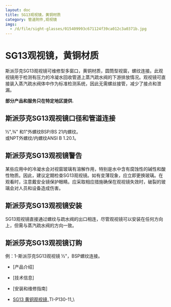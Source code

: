 ```yaml
---
layout: doc
title: SG13观视镜，黄铜材质
category: 管道附件,观视镜
imgs:
  - /d/file/sight-glasses/015409993c671124f39ca012c3a0371b.jpg
---
```


# SG13观视镜，黄铜材质

斯派莎克SG13观视镜可维修型多窗口，黄铜材质，圆筒型视窗，螺纹连接。此观视镜用于检测有压力的冷凝水回收管道上蒸汽疏水阀的下游排放情况。观视镜可直接装入蒸汽疏水阀体中作为标准检测系统，因此无需螺丝接管，减少了接点和泄漏。

**部分产品和服务只在特定地区提供.**

## 斯派莎克SG13观视镜口径和管道连接

½",¾" 和1"外螺纹BSP/BS 21内螺纹。  
或NPT外螺纹/内螺纹ANSI B 1.20.1。

## 斯派莎克SG13观视镜警告

某些应用中的冷凝水会对视窗玻璃有溶解作用，特别是水中含有腐蚀性的碱性和酸性物质。因此，建议定期检查SG13观视镜。如有变薄现象，应立即更换玻璃。在观看时，注意戴安全镜保护眼睛。应采取相应措施确保在观视镜失效时，破裂的玻璃会对人员和设备造成伤害。

## 斯派莎克SG13观视镜安装

SG13观视镜直接通过螺纹与疏水阀的出口相连，尽管观视镜可以安装在任何方向上，但需与蒸汽疏水阀的方向一致。

## 斯派莎克SG13观视镜订购

例：1-斯派莎克SG13观视镜 ½"，BSP螺纹连接。

- [产品介绍]
- [技术信息]
- [安装和维修指南]

- [SG13 黄铜观视镜](/d/pdf/TI-P130-11-SG13%20黄铜观视镜.pdf)\_TI-P130-11\_\
